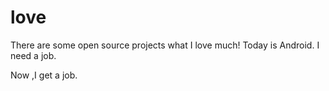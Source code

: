 # love
There are some open source projects what I love much!
Today is Android.
I need a job.

Now ,I get a job.
